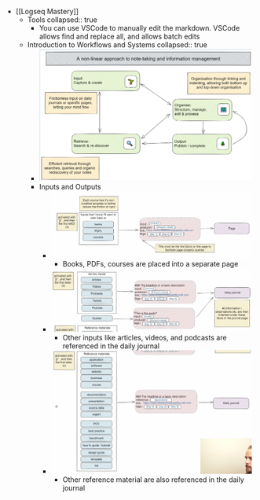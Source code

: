 - [[Logseq Mastery]]
	- Tools
	  collapsed:: true
		- You can use VSCode to manually edit the markdown. VSCode allows find and replace all, and allows batch edits
	- Introduction to Workflows and Systems
	  collapsed:: true
		- ![image.png](../assets/image_1688953181662_0.png)
		- Inputs and Outputs
			- ![image.png](../assets/image_1688953494039_0.png)
				- Books, PDFs, courses are placed into a separate page
			- ![image.png](../assets/image_1688953621148_0.png)
				- Other inputs like articles, videos, and podcasts are referenced in the daily journal
			- ![image.png](../assets/image_1688953688983_0.png)
				- Other reference material are also referenced in the daily journal